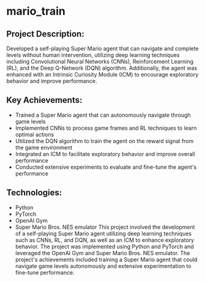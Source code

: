 # mario_train
## Project Description:
Developed a self-playing Super Mario agent that can navigate and complete levels without human intervention, utilizing deep learning techniques including Convolutional Neural Networks (CNNs), Reinforcement Learning (RL), and the Deep Q-Network (DQN) algorithm. Additionally, the agent was enhanced with an Intrinsic Curiosity Module (ICM) to encourage exploratory behavior and improve performance.

## Key Achievements:

- Trained a Super Mario agent that can autonomously navigate through game levels
- Implemented CNNs to process game frames and RL techniques to learn optimal actions
- Utilized the DQN algorithm to train the agent on the reward signal from the game environment
- Integrated an ICM to facilitate exploratory behavior and improve overall performance
- Conducted extensive experiments to evaluate and fine-tune the agent's performance
## Technologies:

- Python
- PyTorch
- OpenAI Gym
- Super Mario Bros. NES emulator
This project involved the development of a self-playing Super Mario agent utilizing deep learning techniques such as CNNs, RL, and DQN, as well as an ICM to enhance exploratory behavior. The project was implemented using Python and PyTorch and leveraged the OpenAI Gym and Super Mario Bros. NES emulator. The project's achievements included training a Super Mario agent that could navigate game levels autonomously and extensive experimentation to fine-tune performance.
